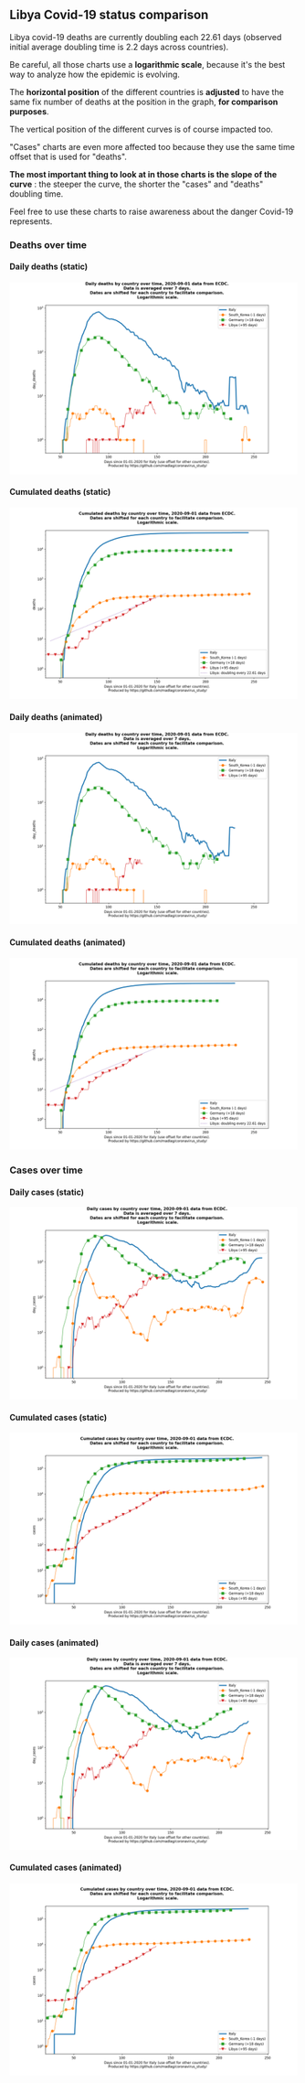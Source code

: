 ## Libya Covid-19 status comparison 

Libya covid-19 deaths are currently doubling each 22.61 days (observed initial average doubling time is 2.2 days across countries).



Be careful, all those charts use a **logarithmic scale**, because it's the best way to analyze how the epidemic is evolving.
 
The **horizontal position** of the different countries is **adjusted** to have the same fix number of deaths at the position in the graph, **for comparison purposes**.

The vertical position of the different curves is of course impacted too.

"Cases" charts are even more affected too because they use the same time offset that is used for "deaths".

**The most important thing to look at in those charts is the slope of the curve** : the steeper the curve, the shorter the "cases" and "deaths" doubling time.

Feel free to use these charts to raise awareness about the danger Covid-19 represents. 


 
### Deaths over time
 
#### Daily deaths (static)
![Libya covid-19 daily deaths static chart](https://raw.githubusercontent.com/madlag/coronavirus_study/master/notebooks/graphs/2020-09-01/countries/Libya/2020-09-01_Libya_day_deaths.png "Libya covid-19 day_deaths static chart")   
 
#### Cumulated deaths (static)
![Libya covid-19 cumulated deaths static chart](https://raw.githubusercontent.com/madlag/coronavirus_study/master/notebooks/graphs/2020-09-01/countries/Libya/2020-09-01_Libya_deaths.png "Libya covid-19 deaths static chart")   
 
#### Daily deaths (animated)
![Libya covid-19 daily deaths animated chart](https://raw.githubusercontent.com/madlag/coronavirus_study/master/notebooks/graphs/2020-09-01/countries/Libya/2020-09-01_Libya_day_deaths.gif "Libya covid-19 day_deaths animated chart")   
 
#### Cumulated deaths (animated)
![Libya covid-19 cumulated deaths animated chart](https://raw.githubusercontent.com/madlag/coronavirus_study/master/notebooks/graphs/2020-09-01/countries/Libya/2020-09-01_Libya_deaths.gif "Libya covid-19 deaths animated chart")   

 
### Cases over time
 
#### Daily cases (static)
![Libya covid-19 daily cases static chart](https://raw.githubusercontent.com/madlag/coronavirus_study/master/notebooks/graphs/2020-09-01/countries/Libya/2020-09-01_Libya_day_cases.png "Libya covid-19 day_cases static chart")   
 
#### Cumulated cases (static)
![Libya covid-19 cumulated cases static chart](https://raw.githubusercontent.com/madlag/coronavirus_study/master/notebooks/graphs/2020-09-01/countries/Libya/2020-09-01_Libya_cases.png "Libya covid-19 cases static chart")   
 
#### Daily cases (animated)
![Libya covid-19 daily cases animated chart](https://raw.githubusercontent.com/madlag/coronavirus_study/master/notebooks/graphs/2020-09-01/countries/Libya/2020-09-01_Libya_day_cases.gif "Libya covid-19 day_cases animated chart")   
 
#### Cumulated cases (animated)
![Libya covid-19 cumulated cases animated chart](https://raw.githubusercontent.com/madlag/coronavirus_study/master/notebooks/graphs/2020-09-01/countries/Libya/2020-09-01_Libya_cases.gif "Libya covid-19 cases animated chart")   

